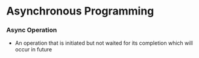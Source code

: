 # Asynchronous Programming #
### Async Operation ###
- An operation that is initiated but not waited for its completion which will occur in future